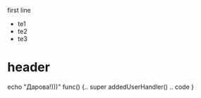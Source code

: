 first line

* te1
* te2 
* te3


header
=====

echo "Дарова!)))"
func() {..
	super
	addedUserHandler()
	..
	code
}

